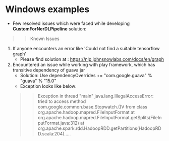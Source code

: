 # Windows examples

* Few resolved issues which were faced while developing **CustomForNerDLPipeline** solution:
>> Known Issues
1. If anyone encounters an error like 'Could not find a suitable tensorflow graph'
    * Please find solution at : https://nlp.johnsnowlabs.com/docs/en/graph
2. Encountered an issue while working with play framework, which has transitive dependency of guava jar
    * Solution: Use dependencyOverrides += "com.google.guava" % "guava" % "15.0"
    * Exception looks like below:
    > > Exception in thread "main" java.lang.IllegalAccessError: tried to access method com.google.common.base.Stopwatch.<init>()V from class org.apache.hadoop.mapred.FileInputFormat
            at org.apache.hadoop.mapred.FileInputFormat.getSplits(FileInputFormat.java:312)
            at org.apache.spark.rdd.HadoopRDD.getPartitions(HadoopRDD.scala:204).....
